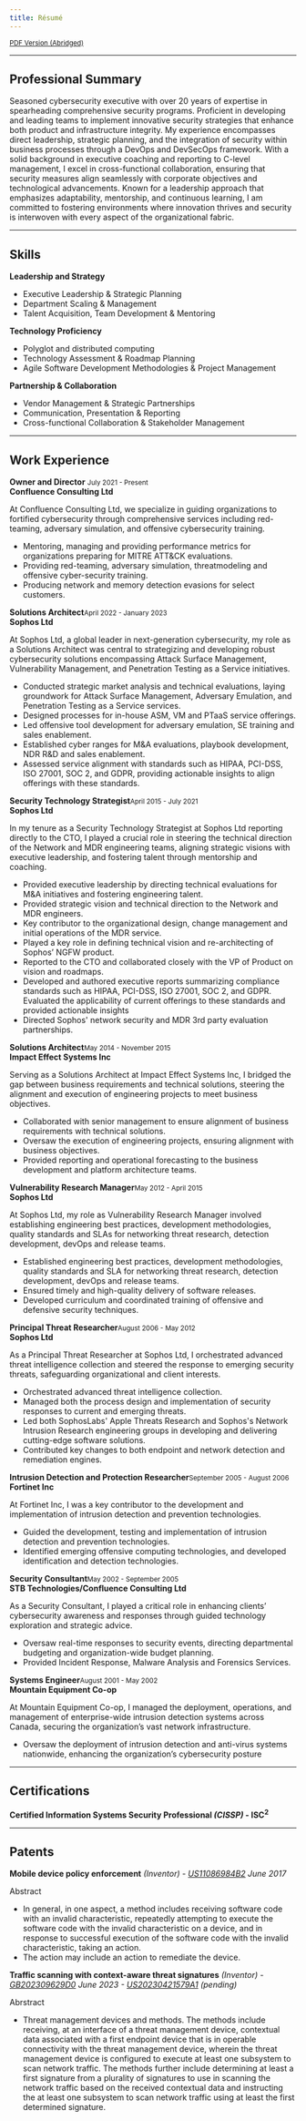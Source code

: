 ```yaml
---
title: Résumé
---
```


<div class="resume-body">

<a href="/files/MichaelShannon_Resume.pdf" download><small>PDF Version (Abridged)</small></a>

<hr/>

## Professional Summary

<div class="prosum">

Seasoned cybersecurity executive with over 20 years of expertise in spearheading comprehensive security programs. Proficient in developing and leading teams to implement innovative security strategies that enhance both product and infrastructure integrity. My experience encompasses direct leadership, strategic planning, and the integration of security within business processes through a DevOps and DevSecOps framework. With a solid background in executive coaching and reporting to C-level management, I excel in cross-functional collaboration, ensuring that security measures align seamlessly with corporate objectives and technological advancements. Known for a leadership approach that emphasizes adaptability, mentorship, and continuous learning, I am committed to fostering environments where innovation thrives and security is interwoven with every aspect of the organizational fabric.

</div>

<hr/>

## Skills

<div class="skills">

**Leadership and Strategy**<br/>

* Executive Leadership & Strategic Planning
* Department Scaling & Management
* Talent Acquisition, Team Development & Mentoring

**Technology Proficiency**<br/>

* Polyglot and distributed computing
* Technology Assessment & Roadmap Planning
* Agile Software Development Methodologies & Project Management

**Partnership & Collaboration**<br/>

* Vendor Management & Strategic Partnerships
* Communication, Presentation & Reporting
* Cross-functional Collaboration & Stakeholder Management

</div>

<hr/>

## Work Experience

<div class="exp">

<b>Owner and Director</b> <span class="fr"><small>July 2021 - Present</small></span><br>
<b>Confluence Consulting Ltd</b>

At Confluence Consulting Ltd, we specialize in guiding organizations to fortified cybersecurity through comprehensive services including red-teaming, adversary simulation, and offensive cybersecurity training.

* Mentoring, managing and providing performance metrics for organizations preparing for MITRE ATT&CK evaluations.
* Providing red-teaming, adversary simulation, threatmodeling and offensive cyber-security training.
* Producing network and memory detection evasions for select customers.

<b>Solutions Architect</b><span class="fr"><small>April 2022 - January 2023</small></span><br>
<b>Sophos Ltd</b>

At Sophos Ltd, a global leader in next-generation cybersecurity, my role as a Solutions Architect was central to strategizing and developing robust cybersecurity solutions encompassing Attack Surface Management, Vulnerability Management, and Penetration Testing as a Service initiatives.

* Conducted strategic market analysis and technical evaluations, laying groundwork for Attack Surface Management, Adversary Emulation, and Penetration Testing as a Service services.
* Designed processes for in-house ASM, VM and PTaaS service offerings.
* Led offensive tool development for adversary emulation, SE training and sales enablement.
* Established cyber ranges for M&A evaluations, playbook development, NDR R&D and sales enablement.
* Assessed service alignment with standards such as HIPAA, PCI-DSS, ISO 27001, SOC 2, and GDPR, providing actionable insights to align offerings with these standards.


<b>Security Technology Strategist</b><span class="fr"><small>April 2015 - July 2021</small></span><br>
<b>Sophos Ltd</b>

In my tenure as a Security Technology Strategist at Sophos Ltd reporting directly to the CTO, I played a crucial role in steering the technical direction of the Network and MDR engineering teams, aligning strategic visions with executive leadership, and fostering talent through mentorship and coaching.

* Provided executive leadership by directing technical evaluations for M&A initiatives and fostering engineering talent.
* Provided strategic vision and technical direction to the Network and MDR engineers.
* Key contributor to the organizational design, change management and initial operations of the MDR service.
* Played a key role in defining technical vision and re-architecting of Sophos’ NGFW product.	
* Reported to the CTO and collaborated closely with the VP of Product on vision and roadmaps.
* Developed and authored executive reports summarizing compliance standards such as HIPAA, PCI-DSS, ISO 27001, SOC 2, and GDPR. Evaluated the applicability of current offerings to these standards and provided actionable insights 
* Directed Sophos' network security and MDR 3rd party evaluation partnerships.


<b>Solutions Architect</b><span class="fr"><small>May 2014 - November 2015</small></span><br>
<b>Impact Effect Systems Inc</b>

Serving as a Solutions Architect at Impact Effect Systems Inc, I bridged the gap between business requirements and technical solutions, steering the alignment and execution of engineering projects to meet business objectives.

* Collaborated with senior management to ensure alignment of business requirements with technical solutions.
* Oversaw the execution of engineering projects, ensuring alignment with business objectives.
* Provided reporting and operational forecasting to the business development and platform architecture teams.


<b>Vulnerability Research Manager</b><span class="fr"><small>May 2012 - April 2015</small></span><br>
<b>Sophos Ltd</b>

At Sophos Ltd, my role as Vulnerability Research Manager involved establishing engineering best practices, development methodologies, quality standards and SLAs for networking threat research, detection development, devOps and release teams.  

* Established engineering best practices, development methodologies, quality standards and SLA for networking threat research, detection development, devOps and release teams.  
* Ensured timely and high-quality delivery of software releases.
* Developed curriculum and coordinated training of offensive and defensive security techniques.


<b>Principal Threat Researcher</b><span class="fr"><small>August 2006 - May 2012</small></span><br>
<b>Sophos Ltd</b>

As a Principal Threat Researcher at Sophos Ltd, I orchestrated advanced threat intelligence collection and steered the response to emerging security threats, safeguarding organizational and client interests.

* Orchestrated advanced threat intelligence collection.
* Managed both the process design and implementation of security responses to current and emerging threats.
* Led both SophosLabs' Apple Threats Research and Sophos's Network Intrusion Research engineering groups in developing and delivering cutting-edge software solutions.
* Contributed key changes to both endpoint and network detection and remediation engines.



<b>Intrusion Detection and Protection Researcher</b><span class="fr"><small>September 2005 - August 2006</small></span><br>
<b>Fortinet Inc</b>

At Fortinet Inc, I was a key contributor to the development and implementation of intrusion detection and prevention technologies.

* Guided the development, testing and implementation of intrusion detection and prevention technologies.
* Identified emerging offensive computing technologies, and developed identification and detection technologies.


<b>Security Consultant</b><span class="fr"><small>May 2002 - September 2005</small></span><br>
<b>STB Technologies/Confluence Consulting Ltd</b>

As a Security Consultant, I played a critical role in enhancing clients’ cybersecurity awareness and responses through guided technology exploration and strategic advice.

* Oversaw real-time responses to security events, directing departmental budgeting and organization-wide budget planning.
* Provided Incident Response, Malware Analysis and Forensics Services.


<b>Systems Engineer</b><span class="fr"><small>August 2001 - May 2002</small></span><br>
<b>Mountain Equipment Co-op</b>

At Mountain Equipment Co-op, I managed the deployment, operations, and management of enterprise-wide intrusion detection systems across Canada, securing the organization’s vast network infrastructure.

* Oversaw the deployment of intrusion detection and anti-virus systems nationwide, enhancing the organization’s cybersecurity posture

</div>

<hr>

## Certifications

<div class="certifications">

**<b>Certified Information Systems Security Professional *(CISSP)* - ISC<sup>2</sup></b>**

</div>

<hr>


## Patents

<div class="patents">

**<b>Mobile device policy enforcement</b>** *(Inventor)* - *<a href="https://patents.google.com/patent/US11086984B2" target="_blank">US11086984B2</a> June 2017*

Abstract<br/>
	 
- In general, in one aspect, a method includes receiving software code with an invalid characteristic, repeatedly attempting to execute the software code with the invalid characteristic on a device, and in response to successful execution of the software code with the invalid characteristic, taking an action.
- The action may include an action to remediate the device.

**<b>Traffic scanning with context-aware threat signatures</b>** *(Inventor)* - *<a href="https://patents.google.com/patent/GB202309629D0" target="_blank">GB202309629D0</a> June 2023 - <a href="https://patents.google.com/patent/US20230421579A1/en" target="_blank">US20230421579A1</a> (pending)*

Abrstract<br/>
- Threat management devices and methods. The methods include receiving, at an interface of a threat management device, contextual data associated with a first endpoint device that is in operable connectivity with the threat management device, wherein the threat management device is configured to execute at least one subsystem to scan network traffic. The methods further include determining at least a first signature from a plurality of signatures to use in scanning the network traffic based on the received contextual data and instructing the at least one subsystem to scan network traffic using at least the first determined signature.

</div> 	 
</div>

